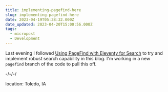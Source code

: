 ```yaml
---
title: implementing-pagefind-here
slug: implementing-pagefind-here
date: 2023-04-19T05:38:32.000Z
date_updated: 2023-04-20T15:00:56.000Z
tags: 
  - micropost
  - Development
---
```


Last evening I followed [Using PageFind with Eleventy for Search](https://rknight.me/using-pagefind-with-eleventy-for-search/) to try and implement robust search capability in this blog.  I'm working in a new `pagefind` branch of the code to pull this off.

-/-/-/

location: Toledo, IA
